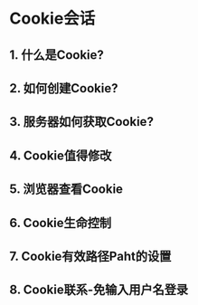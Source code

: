 # Cookie会话

## 1. 什么是Cookie?



## 2. 如何创建Cookie?



## 3. 服务器如何获取Cookie?





## 4. Cookie值得修改





## 5. 浏览器查看Cookie





## 6. Cookie生命控制





## 7. Cookie有效路径Paht的设置



## 8. Cookie联系-免输入用户名登录